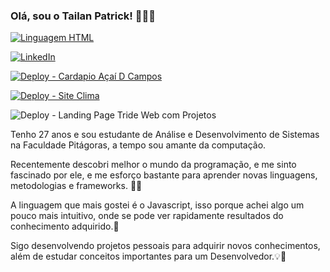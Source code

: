 ### Olá, sou o Tailan Patrick! 👨‍💻💛

[![Linguagem HTML](	https://img.shields.io/badge/HTML5-E34F26?style=for-the-badge&logo=html5&logoColor=white)](#)


[![LinkedIn](https://img.shields.io/badge/LinkedIn-0077B5?style=for-the-badge&logo=linkedin&logoColor=white)](https://linkedin.com/in/tailanpatrick)

[![Deploy - Cardapio Açaí D Campos](https://img.shields.io/static/v1?label=DEPLOY&message=Cardápio%20Online%20Açaí%20D%20Campos&color=513F8B)](https://cardapioacaidcampos.000webhostapp.com/)

[![Deploy - Site Clima](https://img.shields.io/static/v1?label=DEPLOY&message=Site%20ver%20o%20Clima&color=081E3C)](https://tailanpatrick.github.io/app-clima/)

![Deploy - Landing Page Tride Web com Projetos](https://img.shields.io/static/v1?label=DEPLOY&message=Landing%20page%20TRÍADE%20WEB%20com%20Projetos&color=DC4A25)





Tenho 27 anos e sou  estudante de Análise e Desenvolvimento de Sistemas na Faculdade Pitágoras, a tempo sou amante da computação. 

Recentemente descobri melhor o mundo da programação, e me sinto fascinado por ele, e me esforço bastante para aprender novas linguagens, metodologias e frameworks. 👨‍💻

A linguagem que mais gostei é o Javascript, isso porque achei algo um pouco mais intuitivo, onde se pode ver rapidamente resultados do conhecimento adquirido.💛

Sigo desenvolvendo projetos pessoais para adquirir novos conhecimentos, além de estudar conceitos importantes para um Desenvolvedor.💡🚀